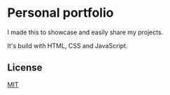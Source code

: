 # Personal portfolio

I made this to showcase and easily share my projects.

It's build with HTML, CSS and JavaScript.

## License
[MIT](https://choosealicense.com/licenses/mit/)
